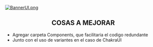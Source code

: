 [![BannerUI.png](https://i.postimg.cc/0NJYQYsR/BannerUI.png)](https://postimg.cc/WDTFYJzX)

<h2 align="center" >COSAS A MEJORAR</h2>
<ul direction= "column">
  <li>Agregar carpeta Components, que facilitaria el codigo redundante</li>
  <li>Junto con el uso de variantes en el caso de ChakraUI</li>
</ul>
